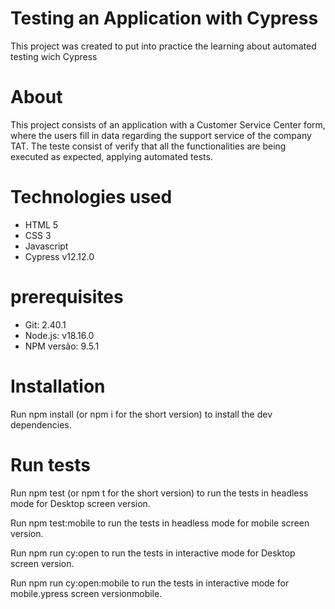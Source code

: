 # Testing an Application with Cypress

This project was created to put into practice the learning about automated testing wich Cypress 

# About
This project consists of an application with a Customer Service Center form, where the users fill in data regarding the support service of the company TAT. The teste consist of verify that all the functionalities are being executed as expected, applying automated tests.

# Technologies used
- HTML 5
- CSS 3
- Javascript
- Cypress v12.12.0

# prerequisites
- Git: 2.40.1
- Node.js: v18.16.0
- NPM versão: 9.5.1

# Installation
Run npm install (or npm i for the short version) to install the dev dependencies.

# Run tests
Run npm test (or npm t for the short version) to run the tests in headless mode for Desktop screen version.


Run npm test:mobile to run the tests in headless mode for mobile screen version.

Run npm run cy:open to run the tests in interactive mode for Desktop screen version.

Run npm run cy:open:mobile to run the tests in interactive mode for mobile.ypress screen versionmobile.
